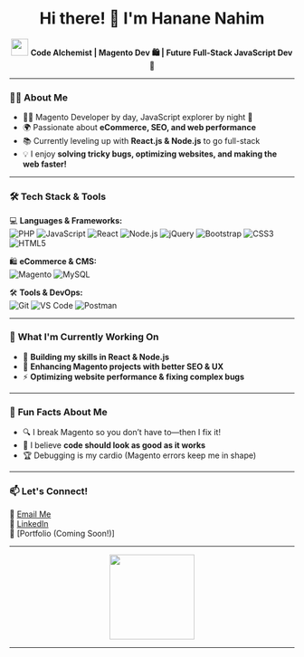<h1 align="center">Hi there! 👋 I'm Hanane Nahim</h1>

<p align="center">
  <img src="https://media.giphy.com/media/hvRJCLFzcasrR4ia7z/giphy.gif" width="30px"/>
  <b>Code Alchemist | Magento Dev 🛍 | Future Full-Stack JavaScript Dev 🚀</b>
</p>

---

### 🦸‍♀️ **About Me**
- 👩‍💻 Magento Developer by day, JavaScript explorer by night 🌙  
- 🌍 Passionate about **eCommerce, SEO, and web performance**  
- 📚 Currently leveling up with **React.js & Node.js** to go full-stack  
- 💡 I enjoy **solving tricky bugs, optimizing websites, and making the web faster!**  

---

### 🛠 **Tech Stack & Tools**  

💻 **Languages & Frameworks:**  
![PHP](https://img.shields.io/badge/PHP-777BB4?style=for-the-badge&logo=php&logoColor=white)
![JavaScript](https://img.shields.io/badge/JavaScript-F7DF1E?style=for-the-badge&logo=javascript&logoColor=black)
![React](https://img.shields.io/badge/React-61DAFB?style=for-the-badge&logo=react&logoColor=black)
![Node.js](https://img.shields.io/badge/Node.js-339933?style=for-the-badge&logo=nodedotjs&logoColor=white)
![jQuery](https://img.shields.io/badge/jQuery-0769AD?style=for-the-badge&logo=jquery&logoColor=white)
![Bootstrap](https://img.shields.io/badge/Bootstrap-563D7C?style=for-the-badge&logo=bootstrap&logoColor=white)
![CSS3](https://img.shields.io/badge/CSS3-1572B6?style=for-the-badge&logo=css3&logoColor=white)
![HTML5](https://img.shields.io/badge/HTML5-E34F26?style=for-the-badge&logo=html5&logoColor=white)

🛍 **eCommerce & CMS:**  
![Magento](https://img.shields.io/badge/Magento-EE672F?style=for-the-badge&logo=magento&logoColor=white)
![MySQL](https://img.shields.io/badge/MySQL-4479A1?style=for-the-badge&logo=mysql&logoColor=white)

🛠 **Tools & DevOps:**  
![Git](https://img.shields.io/badge/Git-F05032?style=for-the-badge&logo=git&logoColor=white)
![VS Code](https://img.shields.io/badge/VS%20Code-007ACC?style=for-the-badge&logo=visual-studio-code&logoColor=white)
![Postman](https://img.shields.io/badge/Postman-FF6C37?style=for-the-badge&logo=postman&logoColor=white)

---

### 🎯 **What I'm Currently Working On**
- 🚀 **Building my skills in React & Node.js**  
- 🛒 **Enhancing Magento projects with better SEO & UX**  
- ⚡ **Optimizing website performance & fixing complex bugs**  

---

### 🌱 **Fun Facts About Me**
- 🔍 I break Magento so you don’t have to—then I fix it!  
- 🎨 I believe **code should look as good as it works**  
- 🏆 Debugging is my cardio (Magento errors keep me in shape)  

---

### 📫 **Let's Connect!**
📧 [Email Me](hanane.nahim@gmail.com)  
💼 [LinkedIn]( )  
🚀 [Portfolio (Coming Soon!)] 

---

<p align="center">
  <img src="https://media.giphy.com/media/SWoSkN6DxTszqIKEqv/giphy.gif" width="150px">
</p>

---
